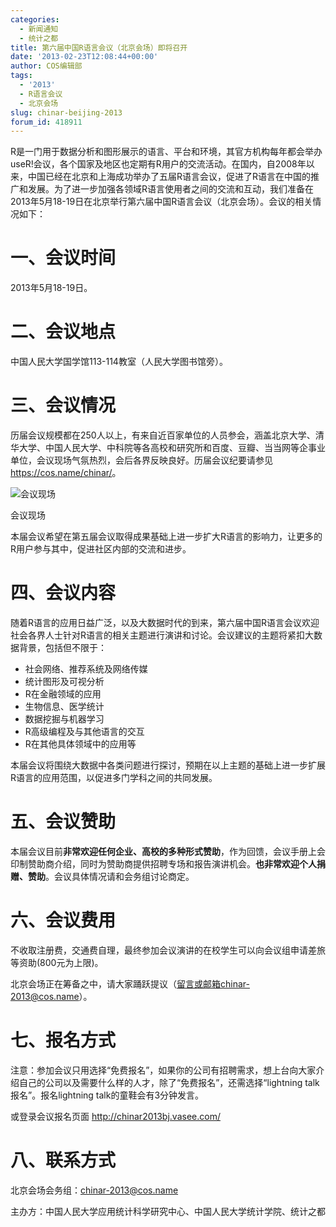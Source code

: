 ```yaml
---
categories:
  - 新闻通知
  - 统计之都
title: 第六届中国R语言会议（北京会场）即将召开
date: '2013-02-23T12:08:44+00:00'
author: COS编辑部
tags:
  - '2013'
  - R语言会议
  - 北京会场
slug: chinar-beijing-2013
forum_id: 418911
---
```


R是一门用于数据分析和图形展示的语言、平台和环境，其官方机构每年都会举办useR!会议，各个国家及地区也定期有R用户的交流活动。在国内，自2008年以来，中国已经在北京和上海成功举办了五届R语言会议，促进了R语言在中国的推广和发展。为了进一步加强各领域R语言使用者之间的交流和互动，我们准备在2013年5月18-19日在北京举行第六届中国R语言会议（北京会场）。会议的相关情况如下：
<!--more-->

# 一、会议时间

2013年5月18-19日。

# 二、会议地点

中国人民大学国学馆113-114教室（人民大学图书馆旁）。

# 三、会议情况

历届会议规模都在250人以上，有来自近百家单位的人员参会，涵盖北京大学、清华大学、中国人民大学、中科院等各高校和研究所和百度、豆瓣、当当网等企事业单位，会议现场气氛热烈，会后各界反映良好。历届会议纪要请参见<https://cos.name/chinar/>。

![会议现场](https://uploads.cosx.org/2012/05/IMG_8116.jpg)

会议现场

本届会议希望在第五届会议取得成果基础上进一步扩大R语言的影响力，让更多的R用户参与其中，促进社区内部的交流和进步。

# 四、会议内容

随着R语言的应用日益广泛，以及大数据时代的到来，第六届中国R语言会议欢迎社会各界人士针对R语言的相关主题进行演讲和讨论。会议建议的主题将紧扣大数据背景，包括但不限于：

  * 社会网络、推荐系统及网络传媒
  * 统计图形及可视分析
  * R在金融领域的应用
  * 生物信息、医学统计
  * 数据挖掘与机器学习
  * R高级编程及与其他语言的交互
  * R在其他具体领域中的应用等

本届会议将围绕大数据中各类问题进行探讨，预期在以上主题的基础上进一步扩展R语言的应用范围，以促进多门学科之间的共同发展。

# 五、会议赞助

本届会议目前**非常欢迎任何企业、高校的多种形式赞助**，作为回馈，会议手册上会印制赞助商介绍，同时为赞助商提供招聘专场和报告演讲机会。**也非常欢迎个人捐赠、赞助**。会议具体情况请和会务组讨论商定。

# 六、会议费用

不收取注册费，交通费自理，最终参加会议演讲的在校学生可以向会议组申请差旅等资助(800元为上限)。
  
北京会场正在筹备之中，请大家踊跃提议（留言或邮箱chinar-2013@cos.name）。

# 七、报名方式

  注意：参加会议只用选择“免费报名”，如果你的公司有招聘需求，想上台向大家介绍自己的公司以及需要什么样的人才，除了“免费报名”，还需选择“lightning talk报名”。报名lightning talk的童鞋会有3分钟发言。

或登录会议报名页面 <http://chinar2013bj.vasee.com/>

# 八、联系方式

北京会场会务组：chinar-2013@cos.name
  
主办方：中国人民大学应用统计科学研究中心、中国人民大学统计学院、统计之都
